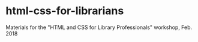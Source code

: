 # html-css-for-librarians
Materials for the "HTML and CSS for Library Professionals" workshop, Feb. 2018
